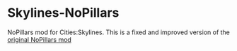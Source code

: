 # Skylines-NoPillars
NoPillars mod for Cities:Skylines. This is a fixed and improved version of the [original NoPillars mod](https://gist.github.com/thatfool/8b8f90baaa5f62ed6b9d)
